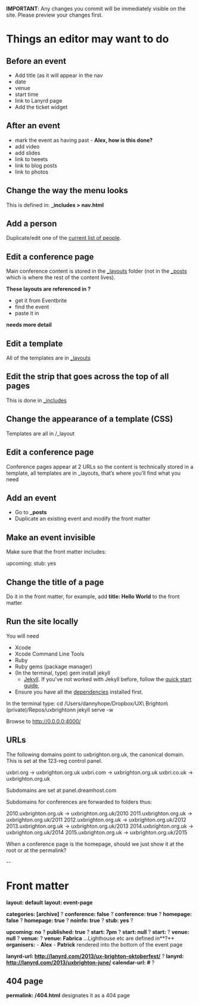 ---
---

**IMPORTANT**: Any changes you commit will be immediately visible on the site. Please preview your changes first.

# Things an editor may want to do

## Before an event

- Add title (as it will appear in the nav
- date
- venue
- start time
- link to Lanyrd page
- Add the ticket widget

## After an event

- mark the event as having past - **Alex, how is this done?**
- add video
- add slides
- link to tweets
- link to blog posts
- link to photos

## Change the way the menu looks

This is defined in: **_includes > nav.html**

## Add a person

Duplicate/edit one of the [current list of people](https://github.com/dannyhope/uxbrighton/edit/gh-pages/_includes/organisers.html "").

## Edit a conference page

Main conference content is stored in the [_layouts](https://github.com/dannyhope/uxbrighton/tree/gh-pages/_layouts "") folder (not in the [_posts](https://github.com/dannyhope/uxbrighton/tree/gh-pages/_posts "") which is where the rest of the content lives).

**These layouts are referenced in ?**

* get it from Eventbrite
* find the event
* paste it in

**needs more detail**

## Edit a template

All of the templates are in [_layouts](https://github.com/dannyhope/uxbrighton/tree/gh-pages/_layouts "")

## Edit the strip that goes across the top of all pages

This is done in [_includes](https://github.com/dannyhope/uxbrighton/tree/gh-pages/_includes/header-mini.html "")

## Change the appearance of a template (CSS)

Templates are all in /_layout

## Edit a conference page

Conference pages appear at 2 URLs so the content is technically stored in a template, all templates are in _layouts, that’s where you’ll find what you need

## Add an event

* Go to **_posts**
* Duplicate an existing event and modify the front matter

## Make an event invisible

Make sure that the front matter includes:

upcoming: 
stub: yes

## Change the title of a page

Do it in the front matter, for example, add **title: Hello World** to the front matter

## Run the site locally

You will need

- Xcode 
- Xcode Command Line Tools 
- Ruby
- Ruby gems (package manager)
- (In the terminal, type) gem install jekyll
	-  [Jekyll](http://jekyllrb.com/). If you've not worked with Jekyll before, follow the [quick start guide](http://jekyllrb.com/docs/quickstart/), 
- Ensure you have all the [dependencies](http://jekyllrb.com/docs/installation/) installed first.

In the terminal type:
cd /Users/dannyhope/Dropbox/UX\ Brighton\ \(private\)/Repos/uxbrightonn
jekyll serve -w

Browse to http://0.0.0.0:4000/

## URLs

The following domains point to uxbrighton.org.uk, the canonical domain. This is set at the 123-reg control panel.

uxbri.org	→ uxbrighton.org.uk
uxbri.com	→ uxbrighton.org.uk
uxbri.co.uk	→ uxbrighton.org.uk

Subdomains are set at panel.dreamhost.com

Subdomains for conferences are forwarded to folders thus:

2010.uxbrighton.org.uk → uxbrighton.org.uk/2010
2011.uxbrighton.org.uk → uxbrighton.org.uk/2011
2012.uxbrighton.org.uk → uxbrighton.org.uk/2012
2013.uxbrighton.org.uk → uxbrighton.org.uk/2013
2014.uxbrighton.org.uk → uxbrighton.org.uk/2014
2015.uxbrighton.org.uk → uxbrighton.org.uk/2015

When a conference page is the homepage, should we just show it at the root or at the permalink?

--

# Front matter

**layout: default**
**layout: event-page**

**categories: [archive]** ?
**conference: false** ?
**conference: true** ?
**homepage: false** ?
**homepage: true** ?
**noinfo: true** ?
**stub: yes** ?

**upcoming: no** ?
**published: true** ?
**start: 7pm** ?
**start: null** ?
**start:** ?
**venue: null** ?
**venue:** ?
**venue: Fabrica** …Lighthouse etc are defined in**?**
**organisers:**
	- **Alex**
	- **Patrick** rendered into the bottom of the event page

**lanyrd-url: http://lanyrd.com/2013/ux-brighton-oktoberfest/** ?
**lanyrd: http://lanyrd.com/2013/uxbrighton-june/**
**calendar-url: #** ?

## 404 page
**permalink: /404.html** designates it as a 404 page